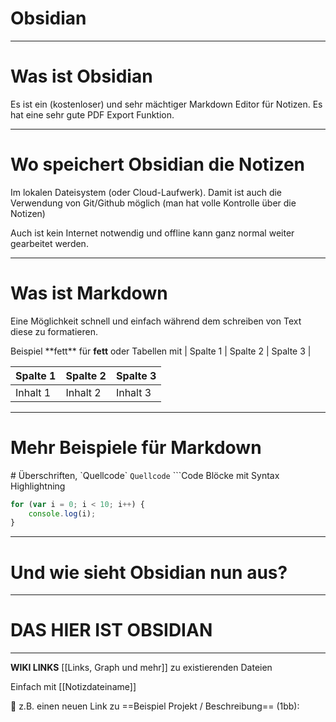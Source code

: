 # Obsidian

---
# Was ist Obsidian

Es ist ein (kostenloser) und sehr mächtiger Markdown Editor für Notizen.
Es hat eine sehr gute PDF Export Funktion.

---
# Wo speichert Obsidian die Notizen

Im lokalen Dateisystem (oder Cloud-Laufwerk).
Damit ist auch die Verwendung von Git/Github möglich (man hat volle Kontrolle über die Notizen)

Auch ist kein Internet notwendig und offline kann ganz normal weiter gearbeitet werden.

---
# Was ist Markdown

Eine Möglichkeit schnell und einfach während dem schreiben von Text diese zu formatieren.

Beispiel \*\*fett\*\* für **fett** oder Tabellen mit 
\| Spalte 1 \| Spalte 2 \| Spalte 3 \|

| Spalte 1 | Spalte 2 | Spalte 3 |
| -------- | -------- | -------- |
| Inhalt 1 | Inhalt 2 | Inhalt 3 |

---
# Mehr Beispiele für Markdown

\# Überschriften, \`Quellcode\` `Quellcode`
\`\`\`Code Blöcke mit Syntax Highlightning
```js
for (var i = 0; i < 10; i++) {
    console.log(i);
}
```

---
# Und wie sieht Obsidian nun aus?

---
# DAS HIER IST OBSIDIAN

---

**WIKI LINKS**
[[Links, Graph und mehr]] zu existierenden Dateien

Einfach mit \[\[Notizdateiname\]\]

🔴 z.B. einen neuen Link zu ==Beispiel Projekt / Beschreibung== (1bb):

